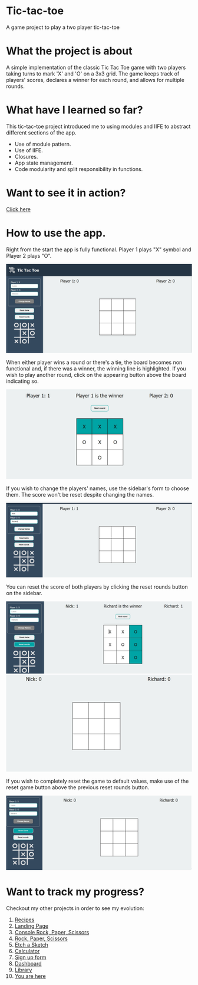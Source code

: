 # Tic-tac-toe

A game project to play a two player tic-tac-toe

# What the project is about

A simple implementation of the classic Tic Tac Toe game with two players taking turns to mark 'X' and 'O' on a 3x3 grid. The game keeps track of players' scores, declares a winner for each round, and allows for multiple rounds.

# What have I learned so far?

This tic-tac-toe project introduced me to using modules and IIFE to abstract different sections of the app.

<ul>
  <li>Use of module pattern.</li>
  <li>Use of IIFE.</li>
  <li>Closures.</li>
  <li>App state management.</li>
  <li>Code modularity and split responsibility in functions.</li>
</ul>

# Want to see it in action?

<a href="https://hroglardev.github.io/Tic-tac-toe/" target="_blank">Click here</a>

# How to use the app.

Right from the start the app is fully functional. Player 1 plays "X" symbol and Player 2 plays "O".

<img src="./docs-images/1-fullscreen.JPG"/>

When either player wins a round or there's a tie, the board becomes non functional and, if there was a winner, the winning line is highlighted. If you wish to play another round, click on the appearing button above the board indicating so.

<img src="./docs-images/2-firstRound.JPG"/>

If you wish to change the players' names, use the sidebar's form to choose them. The score won't be reset despite changing the names.

<img src="./docs-images/3-changeNames.JPG"/>

You can reset the score of both players by clicking the reset rounds button on the sidebar.

<img src="./docs-images/5-resetRounds.JPG"/>

<img src="./docs-images/6-resetRounds2.JPG"/>

If you wish to completely reset the game to default values, make use of the reset game button above the previous reset rounds button.

<img src="./docs-images/ResetGame.JPG"/>

# Want to track my progress?

Checkout my other projects in order to see my evolution:

<ol>
  <li><a href="https://github.com/hroglardev/odin-recipes" target="_blank">Recipes</a></li>
  <li><a href="https://github.com/hroglardev/Odin-landing-page" target="_blank">Landing Page</a></li>
  <li><a href="https://github.com/hroglardev/Rock-Paper-Scissors-TOP-Console" target="_blank">Console Rock, Paper, Scissors</a></li>
  <li><a href="https://github.com/hroglardev/Rock-Paper-Scissors-TOP" target="_blank">Rock, Paper, Scissors</a></li>
  <li><a href="https://github.com/hroglardev/Etch-a-Sketch" target="_blank">Etch a Sketch</a></li>
  <li><a href="https://github.com/hroglardev/Calculator" target="_blank">Calculator</a></li>
  <li><a href="https://github.com/hroglardev/Sign-up-form-TOP" target="_blank">Sign up form</a></li>
  <li><a href="https://github.com/hroglardev/Dashboard" target="_blank">Dashboard</a></li>
  <li><a href="https://github.com/hroglardev/Library" target="_blank">Library</a></li>
  <li><a href="https://github.com/hroglardev/Tic-tac-toe" target="_blank">You are here</a></li>
</ol>
